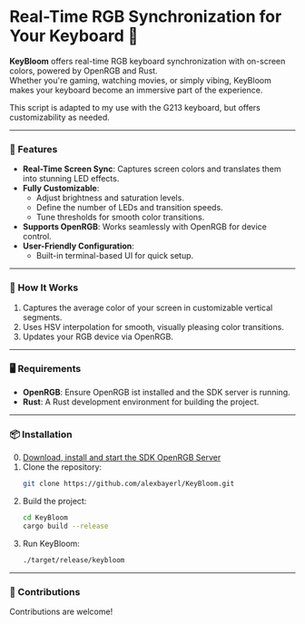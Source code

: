 

# Real-Time RGB Synchronization for Your Keyboard 🌈

**KeyBloom** offers real-time RGB keyboard synchronization with on-screen colors, powered by OpenRGB and Rust.
<br>Whether you're gaming, watching movies, or simply vibing, KeyBloom makes your keyboard become an immersive part of the experience.

This script is adapted to my use with the G213 keyboard, but offers customizability as needed. 

---

### 🚀 Features
- **Real-Time Screen Sync**: Captures screen colors and translates them into stunning LED effects.
- **Fully Customizable**:
  - Adjust brightness and saturation levels.
  - Define the number of LEDs and transition speeds.
  - Tune thresholds for smooth color transitions.
- **Supports OpenRGB**: Works seamlessly with OpenRGB for device control.
- **User-Friendly Configuration**:
  - Built-in terminal-based UI for quick setup.

---

### 🔧 How It Works
1. Captures the average color of your screen in customizable vertical segments.
2. Uses HSV interpolation for smooth, visually pleasing color transitions.
3. Updates your RGB device via OpenRGB.

---

### 🖥️ Requirements
- **OpenRGB**: Ensure OpenRGB ist installed and the SDK server is running.
- **Rust**: A Rust development environment for building the project.

---

### 📦 Installation
0. [Download, install and start the SDK OpenRGB Server](https://openrgb.org/releases.html)
1. Clone the repository:
   ```bash
   git clone https://github.com/alexbayerl/KeyBloom.git
   ```
2. Build the project:
   ```bash
   cd KeyBloom
   cargo build --release
   ```
3. Run KeyBloom:
   ```bash
   ./target/release/keybloom
   ```

---

### 🤝 Contributions
Contributions are welcome!